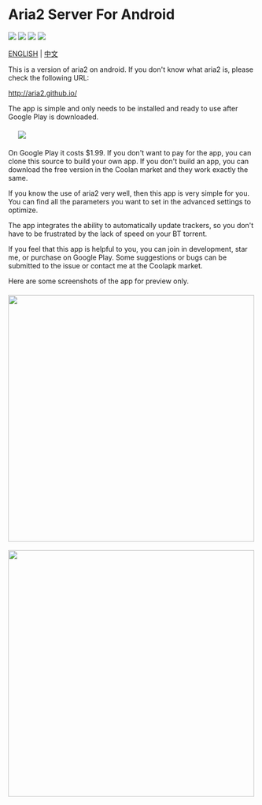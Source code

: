 # Aria2 Server For Android

![](https://travis-ci.org/yahch/aria2c-android-app.svg?branch=master) ![](https://img.shields.io/github/forks/yahch/aria2c-android-app.svg) ![](https://img.shields.io/github/stars/yahch/aria2c-android-app.svg) ![](https://img.shields.io/github/license/yahch/aria2c-android-app.svg)

[ENGLISH](README.md) | [中文](README_zh_cn.md)

This is a version of aria2 on android. If you don't know what aria2 is, please check the following URL:

http://aria2.github.io/

The app is simple and only needs to be installed and ready to use after Google Play is downloaded.

<div class="half" style="margin:20px;">
<a href="https://play.google.com/store/apps/details?id=me.xuzhi.aria2cdroid">
<img src="https://raw.githubusercontent.com/yahch/aria2c-android-app/master/google_play.png" />
</a>
</div>

On Google Play it costs $1.99. If you don't want to pay for the app, you can clone this source to build your own app. If you don't build an app, you can download the free version in the Coolan market and they work exactly the same.

If you know the use of aria2 very well, then this app is very simple for you. You can find all the parameters you want to set in the advanced settings to optimize.

The app integrates the ability to automatically update trackers, so you don't have to be frustrated by the lack of speed on your BT torrent.

If you feel that this app is helpful to you, you can join in development, star me, or purchase on Google Play. Some suggestions or bugs can be submitted to the issue or contact me at the Coolapk market.

Here are some screenshots of the app for preview only.

<div class="half" style="margin-top:20px;margin-bottom:20px">
<img src="https://raw.githubusercontent.com/yahch/aria2c-android-app/master/screenshots/en_01.png" height="500" />
&nbsp;&nbsp;
<img src="https://raw.githubusercontent.com/yahch/aria2c-android-app/master/screenshots/en_02.png" height="500" />
</div>

